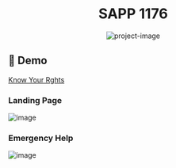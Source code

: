 

<h1 align="center" id="title">SAPP 1176</h1>

<p align="center"><img src="https://socialify.git.ci/ShiiiivanshSingh/TECHNOVATION-HACKATHON-2025-Entry/image?custom_description=Team+SAPP-1176&amp;description=1&amp;language=1&amp;name=1&amp;stargazers=1&amp;theme=Dark" alt="project-image"></p>

<h2>🚀 Demo</h2>

[Know Your Rghts](https://shiiiivanshsingh.github.io/TECHNOVATION-HACKATHON-2025-Entry/)



### Landing Page
![image](https://github.com/user-attachments/assets/34592922-fdc6-429c-ab2a-110770eb3b0c)
### Emergency Help
![image](https://github.com/user-attachments/assets/10222b70-4305-441d-a7d6-47751d620fa8)

